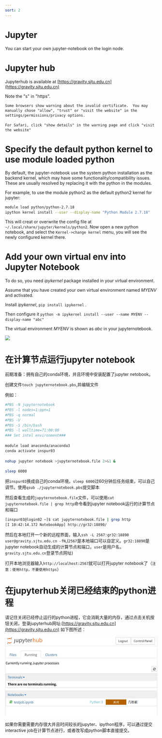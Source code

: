 ```yaml
---
sort: 2
---
```


# Jupyter

You can start your own jupyter-notebook on the login node.

# Jupyter hub
Jupyterhub is available at [https://gravity.sjtu.edu.cn](https://gravity.sjtu.edu.cn)

Note the "s" in "https".

```note
Some browsers show warning about the invalid certificate.  You may manually chose "allow", "trust" or "visit the website" in the settings/permissions/privacy options.

For Safari, click "show details" in the warning page and click "visit the website"
```
# Specify the default python kernel to use module loaded python

By default, the jupyter-notebook use the system python installation as the backend kernel, which may have some functionality/compatibility issues. These are usually resolved by replacing it with the python in the modules. 

For example, to use the module python2 as the default python2 kernel for jupyter:

```bash
module load python/python-2.7.18
ipython kernel install --user --display-name "Python Module 2.7.18"
```
This will creat or overwrite the config file at `~/.local/share/jupyter/kernels/python2`.  Now open a new python notebook, and select the `Kernel->change kernel` menu, you will see the newly configured kernel there.

# Add your own virtual env into Jupyter Notebook

To do so, you need *ipykernel* package installed in your virtual environment.

Assume that you have created your own virtual environment named *MYENV* and activated.

Install *ipykernel*, `pip install ipykernel` .

Then configure it 
`python -m ipykernel install --user --name MYENV --display-name "abc"`

The virtual environment *MYENV* is shown as *abc* in your jupyternotebook.

[//]:![image](../imgs/jupytervirtualenv.png)

<img src="../imgs/jupytervirtualenv.png" width="300">

# 在计算节点运行jupyter notebook

前期准备：拥有自己的conda环境，并且环境中安装配置了jupyter netobook。

创建文件`touch jupyternotebook.pbs`,并编辑文件

例如：
```bash
#PBS -N jupyternotebook
#PBS -l nodes=1:ppn=1
#PBS -q normal
#PBS -V
#PBS -S /bin/bash
#PBS -l walltime=71:00:00 
### Set intel environment###

module load anaconda/anaconda3
conda activate inspur03

nohup jupyter notebook >jupyternotebook.file 2>&1 &

sleep 6000
```
把`inspur03`换成自己的conda环境，`sleep 6000`过60分钟后任务结束，可以自己调节。使用`qsub ./jupyternotebook.pbs`提交脚本

然后查看生成的`jupyternotebook.file`文件，可以使用`cat jupyternotebook.file | grep http`命令看到jupyter notebook运行的计算节点和端口
```bash
[inspur03@login02 ~]$ cat jupyternotebook.file | grep http
[I 10:42:14.172 NotebookApp] http://gr32:18890/
```
然后在本地打开一个新的远程界面，输入`ssh -L 2567:gr32:18890 user@gravity.sjtu.edu.cn -fN`,(`2567`是本地端口可以自定义。`gr32:18890`是jupyter notebook自动生成的计算节点和端口，`user`是用户名，`gravity.sjtu.edu.cn`登录节点网址)

打开本地浏览器输入`http://localhost:2567`就可以打开jupyter notebook了（`注意：使用http，不要使用https`）

# 在jupyterhub关闭已经结束的python进程

请记住关闭已经停止运行的python进程，它会消耗大量的内存，通过点击关机按钮关闭，登录jupyterhub网址:[https://gravity.sjtu.edu.cn](https://gravity.sjtu.edu.cn)
如下图所述：

[//]:![image](./jupyterpython.jpg)

<img src="./jupyterpython.jpg" width="600">

如果你需要需要内存很大并且时间较长的jupyter、ipython程序，可以通过提交interactive job在计算节点进行，或者改写成python脚本直接提交。

